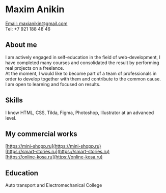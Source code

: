 # Maxim Anikin 

[Email: maxianikin@gmail.com](maxianikin@gmail.com) <br>
Tel: +7 921 188 48 46

## About me

I am actively engaged in self-education in the field of web-development, I have completed many courses and consolidated the result by performing real projects on a freelance. <br>
At the moment, I would like to become part of a team of professionals in order to develop together with them and contribute to the common cause.<br>
I am open to learning and focused on results.

## Skills

I know HTML, CSS, Tilda, Figma, Photoshop, Illustrator at an advanced level.

## My commercial works

[https://mini-shopp.ru](https://mini-shopp.ru) <br>
[https://smart-stories.ru](https://smart-stories.ru) <br>
[https://online-kosa.ru](https://online-kosa.ru)

## Education

Auto transport and Electromechanical College